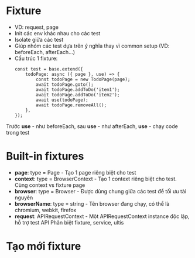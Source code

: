 # Fixture
- VD: request, page
- Init các env khác nhau cho các test 
- Isolate giữa các test
- Giúp nhóm các test dựa trên ý nghĩa thay vì common setup (VD: beforeEach, afterEach...)
- Cấu trúc 1 fixture: 
    ```
    const test = base.extend({
        todoPage: async ({ page }, use) => {
            const todoPage = new TodoPage(page);
            await todoPage.goto();
            await todoPage.addToDo('item1');
            await todoPage.addToDo('item2');
            await use(todoPage);
            await todoPage.removeAll();
        },
    });
Trước **use** - như beforeEach, sau **use** - như afterEach, **use** - chạy code trong test


# Built-in fixtures
- **page**: type = Page - Tạo 1 page riêng biệt cho test
- **context**: type = BrowserContext - Tạo 1 context riêng biệt cho test. Cùng context vs fixture page 
- **browser**: type = Browser - Được dùng chung giữa các test để tối ưu tài nguyên 
- **browserName**: type = string - Tên browser đang chạy, có thể là chromium, webkit, firefox 
- **request**: APIRequestContext - Một APIRequestContext instance độc lập, hỗ trợ test API 
Phân biệt fixture, service, ultis 

# Tạo mới fixture